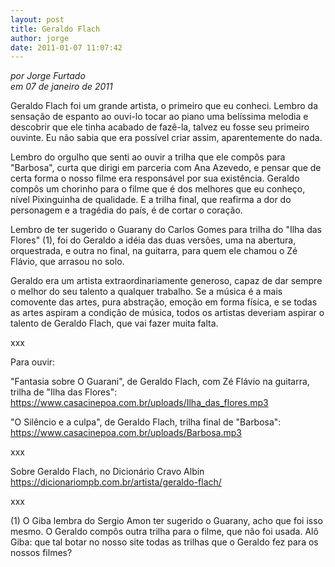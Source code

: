 ```yaml
---
layout: post
title: Geraldo Flach
author: jorge
date: 2011-01-07 11:07:42
---
```

*por Jorge Furtado*\
*em 07 de janeiro de 2011*

Geraldo Flach foi um grande artista, o primeiro que eu conheci. Lembro da sensação de espanto ao ouvi-lo tocar ao piano uma belíssima melodia e descobrir que ele tinha acabado de fazê-la, talvez eu fosse seu primeiro ouvinte. Eu não sabia que era possível criar assim, aparentemente do nada.

Lembro do orgulho que senti ao ouvir a trilha que ele compôs para "Barbosa", curta que dirigi em parceria com Ana Azevedo, e pensar que de certa forma o nosso filme era responsável por sua existência. Geraldo compôs um chorinho para o filme que é dos melhores que eu conheço, nível Pixinguinha de qualidade. E a trilha final, que reafirma a dor do personagem e a tragédia do país, é de cortar o coração.

Lembro de ter sugerido o Guarany do Carlos Gomes para trilha do "Ilha das Flores" (1), foi do Geraldo a idéia das duas versões, uma na abertura, orquestrada, e outra no final, na guitarra, para quem ele chamou o Zé Flávio, que arrasou no solo.

Geraldo era um artista extraordinariamente generoso, capaz de dar sempre o melhor do seu talento a qualquer trabalho. Se a música é a mais comovente das artes, pura abstração, emoção em forma física, e se todas as artes aspiram a condição de música, todos os artistas deveriam aspirar o talento de Geraldo Flach, que vai fazer muita falta.

xxx

Para ouvir:

"Fantasia sobre O Guarani", de Geraldo Flach, com Zé Flávio na guitarra, trilha de "Ilha das Flores":\
<https://www.casacinepoa.com.br/uploads/Ilha_das_flores.mp3>

"O Silêncio e a culpa", de Geraldo Flach, trilha final de "Barbosa":\
<https://www.casacinepoa.com.br/uploads/Barbosa.mp3>

xxx

Sobre Geraldo Flach, no Dicionário Cravo Albin\
<https://dicionariompb.com.br/artista/geraldo-flach/>

[](https://dicionariompb.com.br/artista/geraldo-flach/)xxx

(1) O Giba lembra do Sergio Amon ter sugerido o Guarany, acho que foi isso mesmo. O Geraldo compôs outra trilha para o filme, que não foi usada. Alô Giba: que tal botar no nosso site todas as trilhas que o Geraldo fez para os nossos filmes?